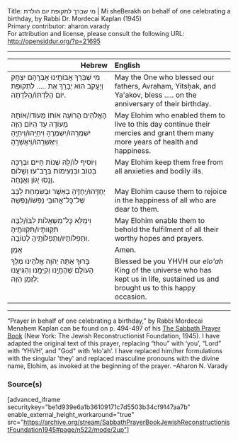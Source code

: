 <html>
<head></head>
<body>
Title: מי שברך לתקופת יום הולדת | Mi sheBerakh on behalf of one celebrating a birthday, by Rabbi Dr. Mordecai Kaplan (1945)<br />
Primary contributor: aharon.varady<br />
For attribution and license, please consult the following URL: <a href="http://opensiddur.org/?p=21695">http://opensiddur.org/?p=21695</a>
<p />
<hr />

<table style="margin-left: auto;margin-right: auto;" class="draggable">
<thead><tr><th id="x" style="text-align: right;">Hebrew</th><th style="text-align: left;">English</th></tr></thead>
<tbody>
<tr><td style="vertical-align:top;" width="46%">
<div class="liturgy"><span lang="he">
מִי שֶׁבֵּרַךְ אֲבוֹתֵֽינוּ 
אַבְרָהָם יִצְחָק וְיַעֲקֹב 
הוּא יְבָרֵךְ אֶת .....
לִתְקוּפַת יוֹם הֻלַּדְתּוֹ/הֻלַּדְתָּהּ. 
</span></div></td>
 
<td style="vertical-align:top;" width="53%">
<div class="english">
May the One who blessed our fathers, 
Avraham, Yitsḥak, and Ya'akov, 
bless ..... 
on the anniversary of their birthday. 
</div></td></tr>


<tr><td style="vertical-align:top;" width="46%">
<div class="liturgy"><span lang="he">
הָאֱלֹהִים הָרוֹעֶה אוֹתוֹ מֵעוֹדוֹ/אוֹתָהּ מֵעוֹדָהּ 
עַד הַיּוֹם הַזֶּה 
יִשְׁמְרֵֽהוּ/יִשְׁמְרֶֽהָ
וִיחַיֵּֽהוּ/וִיחַיֶּֽהָ
וִיאַשְּׁרֵֽהוּ/וִיאַשְּׁרֶֽהָ 
</span></div></td>
 
<td style="vertical-align:top;" width="53%">
<div class="english">
May Elohim who enabled them 
to live to this day 
continue their mercies 
and grant them many more years 
of health and happiness. 
</div></td></tr>


<tr><td style="vertical-align:top;" width="46%">
<div class="liturgy"><span lang="he">
וְיוֹסִיף לוֹ/לָהּ שְׁנוֹת חַיִּים וּבְרָכָה 
בְּטוֹב וּבִנְעִימוֹת בְּרָב־עֹז וְשָׁלוֹם 
וְנָֽסוּ יָגוֹן וַאֲנָחָה. 
</span></div></td>
 
<td style="vertical-align:top;" width="53%">
<div class="english">
May Elohim keep them free 
from all anxieties 
and bodily ills. 
</div></td></tr>


<tr><td style="vertical-align:top;" width="46%">
<div class="liturgy"><span lang="he">
יְחַדֵּֽהוּ/יְחַדֶּֽהָ בְאֽשֶׁר 
וּבְשִׂמְחַת לֵבָב 
שֶׁל־כׇּל־אֲהוּבֵי נַפְשׁוֹ/נַפְשָׁהּ 
</span></div></td>
 
<td style="vertical-align:top;" width="53%">
<div class="english">
May Elohim cause them to rejoice 
in the happiness 
of all who are dear to them. 
</div></td></tr>


<tr><td style="vertical-align:top;" width="46%">
<div class="liturgy"><span lang="he">
וִימַלֵּא 
כׇּל־מִשְׁאֲלוֹת לִבּוֹ/לִבָּהּ 
תִּקְווֹתָיו/תִּקְווֹתֶֽיהָ 
וּתְפִלּוֹתָיו/וּתְפִלּוֹתֶֽיהָ לְטוֹבָה. 
</span></div></td>
 
<td style="vertical-align:top;" width="53%">
<div class="english">
May Elohim enable them 
to behold the fulfilment 
of all their worthy hopes 
and prayers. 
</div></td></tr>


<tr><td style="vertical-align:top;" width="46%">
<div class="liturgy"><span lang="he">
אָמֵן׃
</span></div></td>
 
<td style="vertical-align:top;" width="53%">
<div class="english">
Amen.
</div></td></tr>


<tr><td style="vertical-align:top;" width="46%">
<div class="liturgy"><span lang="he">
בָּרוּךְ אַתָּה 
יְהֹוָה אֱלֹהֵינוּ
מֶלֶךְ הָעוֹלָם 
שֶׁהֶחֱיָֽנוּ
וְקִיְּמָֽנוּ 
וְהִגִּיעָֽנוּ 
לַזְּמָן הַזֶּה:
</span></div></td>
 
<td style="vertical-align:top;" width="53%">
<div class="english">
Blessed be you
YHVH our <em>elo'ah</em>
King of the universe
who has kept us in life,
sustained us
and brought us
to this happy occasion.
</div></td></tr>
</tbody></table>

<hr />

“Prayer in behalf of one celebrating a birthday,” by Rabbi Mordecai Menaḥem Kaplan can be found on p. 494-497 of his <a href="https://opensiddur.org/compilations/siddurim/sabbath-prayer-book-by-mordecai-kaplan-1945/">The Sabbath Prayer Book</a> (New York: The Jewish Reconstructionist Foundation, 1945). I have adapted the original text of this prayer, replacing “thou” with ‘you’, “Lord” with ‘YHVH’, and "God" with ‘elo'ah’. I have replaced him/her formulations with the singular 'they' and replaced masculine pronouns with the divine name, Elohim, as invoked at the beginning of the prayer. –Aharon N. Varady

<h3>Source(s)</h3>

[advanced_iframe securitykey="be1d939e6a1b36109171c7d5503b34cf9147aa7b" enable_external_height_workaround="true" src="https://archive.org/stream/SabbathPrayerBookJewishReconstructionistFoundation1945#page/n522/mode/2up"]
</body>
</html>